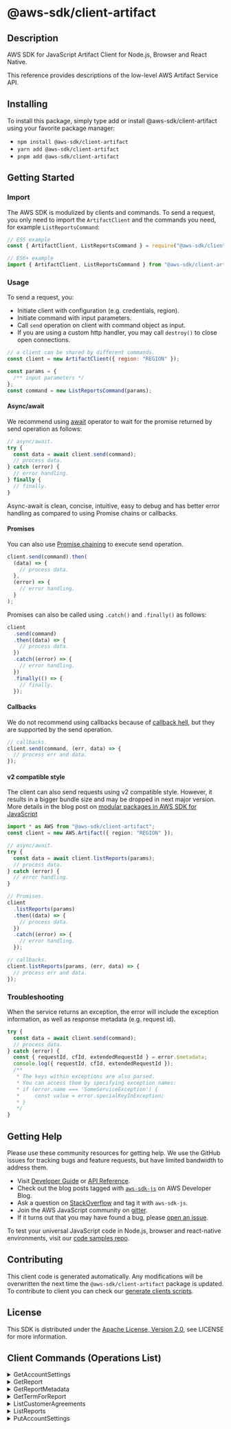 <!-- generated file, do not edit directly -->

# @aws-sdk/client-artifact

## Description

AWS SDK for JavaScript Artifact Client for Node.js, Browser and React Native.

<p>This reference provides descriptions of the low-level AWS Artifact Service API.</p>

## Installing

To install this package, simply type add or install @aws-sdk/client-artifact
using your favorite package manager:

- `npm install @aws-sdk/client-artifact`
- `yarn add @aws-sdk/client-artifact`
- `pnpm add @aws-sdk/client-artifact`

## Getting Started

### Import

The AWS SDK is modulized by clients and commands.
To send a request, you only need to import the `ArtifactClient` and
the commands you need, for example `ListReportsCommand`:

```js
// ES5 example
const { ArtifactClient, ListReportsCommand } = require("@aws-sdk/client-artifact");
```

```ts
// ES6+ example
import { ArtifactClient, ListReportsCommand } from "@aws-sdk/client-artifact";
```

### Usage

To send a request, you:

- Initiate client with configuration (e.g. credentials, region).
- Initiate command with input parameters.
- Call `send` operation on client with command object as input.
- If you are using a custom http handler, you may call `destroy()` to close open connections.

```js
// a client can be shared by different commands.
const client = new ArtifactClient({ region: "REGION" });

const params = {
  /** input parameters */
};
const command = new ListReportsCommand(params);
```

#### Async/await

We recommend using [await](https://developer.mozilla.org/en-US/docs/Web/JavaScript/Reference/Operators/await)
operator to wait for the promise returned by send operation as follows:

```js
// async/await.
try {
  const data = await client.send(command);
  // process data.
} catch (error) {
  // error handling.
} finally {
  // finally.
}
```

Async-await is clean, concise, intuitive, easy to debug and has better error handling
as compared to using Promise chains or callbacks.

#### Promises

You can also use [Promise chaining](https://developer.mozilla.org/en-US/docs/Web/JavaScript/Guide/Using_promises#chaining)
to execute send operation.

```js
client.send(command).then(
  (data) => {
    // process data.
  },
  (error) => {
    // error handling.
  }
);
```

Promises can also be called using `.catch()` and `.finally()` as follows:

```js
client
  .send(command)
  .then((data) => {
    // process data.
  })
  .catch((error) => {
    // error handling.
  })
  .finally(() => {
    // finally.
  });
```

#### Callbacks

We do not recommend using callbacks because of [callback hell](http://callbackhell.com/),
but they are supported by the send operation.

```js
// callbacks.
client.send(command, (err, data) => {
  // process err and data.
});
```

#### v2 compatible style

The client can also send requests using v2 compatible style.
However, it results in a bigger bundle size and may be dropped in next major version. More details in the blog post
on [modular packages in AWS SDK for JavaScript](https://aws.amazon.com/blogs/developer/modular-packages-in-aws-sdk-for-javascript/)

```ts
import * as AWS from "@aws-sdk/client-artifact";
const client = new AWS.Artifact({ region: "REGION" });

// async/await.
try {
  const data = await client.listReports(params);
  // process data.
} catch (error) {
  // error handling.
}

// Promises.
client
  .listReports(params)
  .then((data) => {
    // process data.
  })
  .catch((error) => {
    // error handling.
  });

// callbacks.
client.listReports(params, (err, data) => {
  // process err and data.
});
```

### Troubleshooting

When the service returns an exception, the error will include the exception information,
as well as response metadata (e.g. request id).

```js
try {
  const data = await client.send(command);
  // process data.
} catch (error) {
  const { requestId, cfId, extendedRequestId } = error.$metadata;
  console.log({ requestId, cfId, extendedRequestId });
  /**
   * The keys within exceptions are also parsed.
   * You can access them by specifying exception names:
   * if (error.name === 'SomeServiceException') {
   *     const value = error.specialKeyInException;
   * }
   */
}
```

## Getting Help

Please use these community resources for getting help.
We use the GitHub issues for tracking bugs and feature requests, but have limited bandwidth to address them.

- Visit [Developer Guide](https://docs.aws.amazon.com/sdk-for-javascript/v3/developer-guide/welcome.html)
  or [API Reference](https://docs.aws.amazon.com/AWSJavaScriptSDK/v3/latest/index.html).
- Check out the blog posts tagged with [`aws-sdk-js`](https://aws.amazon.com/blogs/developer/tag/aws-sdk-js/)
  on AWS Developer Blog.
- Ask a question on [StackOverflow](https://stackoverflow.com/questions/tagged/aws-sdk-js) and tag it with `aws-sdk-js`.
- Join the AWS JavaScript community on [gitter](https://gitter.im/aws/aws-sdk-js-v3).
- If it turns out that you may have found a bug, please [open an issue](https://github.com/aws/aws-sdk-js-v3/issues/new/choose).

To test your universal JavaScript code in Node.js, browser and react-native environments,
visit our [code samples repo](https://github.com/aws-samples/aws-sdk-js-tests).

## Contributing

This client code is generated automatically. Any modifications will be overwritten the next time the `@aws-sdk/client-artifact` package is updated.
To contribute to client you can check our [generate clients scripts](https://github.com/aws/aws-sdk-js-v3/tree/main/scripts/generate-clients).

## License

This SDK is distributed under the
[Apache License, Version 2.0](http://www.apache.org/licenses/LICENSE-2.0),
see LICENSE for more information.

## Client Commands (Operations List)

<details>
<summary>
GetAccountSettings
</summary>

[Command API Reference](https://docs.aws.amazon.com/AWSJavaScriptSDK/v3/latest/client/artifact/command/GetAccountSettingsCommand/) / [Input](https://docs.aws.amazon.com/AWSJavaScriptSDK/v3/latest/Package/-aws-sdk-client-artifact/Interface/GetAccountSettingsCommandInput/) / [Output](https://docs.aws.amazon.com/AWSJavaScriptSDK/v3/latest/Package/-aws-sdk-client-artifact/Interface/GetAccountSettingsCommandOutput/)

</details>
<details>
<summary>
GetReport
</summary>

[Command API Reference](https://docs.aws.amazon.com/AWSJavaScriptSDK/v3/latest/client/artifact/command/GetReportCommand/) / [Input](https://docs.aws.amazon.com/AWSJavaScriptSDK/v3/latest/Package/-aws-sdk-client-artifact/Interface/GetReportCommandInput/) / [Output](https://docs.aws.amazon.com/AWSJavaScriptSDK/v3/latest/Package/-aws-sdk-client-artifact/Interface/GetReportCommandOutput/)

</details>
<details>
<summary>
GetReportMetadata
</summary>

[Command API Reference](https://docs.aws.amazon.com/AWSJavaScriptSDK/v3/latest/client/artifact/command/GetReportMetadataCommand/) / [Input](https://docs.aws.amazon.com/AWSJavaScriptSDK/v3/latest/Package/-aws-sdk-client-artifact/Interface/GetReportMetadataCommandInput/) / [Output](https://docs.aws.amazon.com/AWSJavaScriptSDK/v3/latest/Package/-aws-sdk-client-artifact/Interface/GetReportMetadataCommandOutput/)

</details>
<details>
<summary>
GetTermForReport
</summary>

[Command API Reference](https://docs.aws.amazon.com/AWSJavaScriptSDK/v3/latest/client/artifact/command/GetTermForReportCommand/) / [Input](https://docs.aws.amazon.com/AWSJavaScriptSDK/v3/latest/Package/-aws-sdk-client-artifact/Interface/GetTermForReportCommandInput/) / [Output](https://docs.aws.amazon.com/AWSJavaScriptSDK/v3/latest/Package/-aws-sdk-client-artifact/Interface/GetTermForReportCommandOutput/)

</details>
<details>
<summary>
ListCustomerAgreements
</summary>

[Command API Reference](https://docs.aws.amazon.com/AWSJavaScriptSDK/v3/latest/client/artifact/command/ListCustomerAgreementsCommand/) / [Input](https://docs.aws.amazon.com/AWSJavaScriptSDK/v3/latest/Package/-aws-sdk-client-artifact/Interface/ListCustomerAgreementsCommandInput/) / [Output](https://docs.aws.amazon.com/AWSJavaScriptSDK/v3/latest/Package/-aws-sdk-client-artifact/Interface/ListCustomerAgreementsCommandOutput/)

</details>
<details>
<summary>
ListReports
</summary>

[Command API Reference](https://docs.aws.amazon.com/AWSJavaScriptSDK/v3/latest/client/artifact/command/ListReportsCommand/) / [Input](https://docs.aws.amazon.com/AWSJavaScriptSDK/v3/latest/Package/-aws-sdk-client-artifact/Interface/ListReportsCommandInput/) / [Output](https://docs.aws.amazon.com/AWSJavaScriptSDK/v3/latest/Package/-aws-sdk-client-artifact/Interface/ListReportsCommandOutput/)

</details>
<details>
<summary>
PutAccountSettings
</summary>

[Command API Reference](https://docs.aws.amazon.com/AWSJavaScriptSDK/v3/latest/client/artifact/command/PutAccountSettingsCommand/) / [Input](https://docs.aws.amazon.com/AWSJavaScriptSDK/v3/latest/Package/-aws-sdk-client-artifact/Interface/PutAccountSettingsCommandInput/) / [Output](https://docs.aws.amazon.com/AWSJavaScriptSDK/v3/latest/Package/-aws-sdk-client-artifact/Interface/PutAccountSettingsCommandOutput/)

</details>
